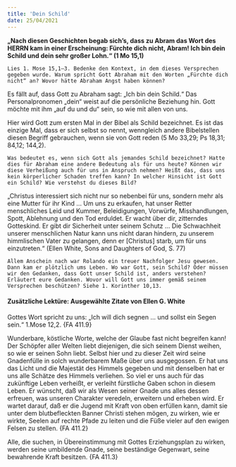 ```yaml
---
title: 'Dein Schild'
date: 25/04/2021
---
```


**„Nach diesen Geschichten begab sich’s, dass zu Abram das Wort des HERRN kam in einer Erscheinung: Fürchte dich nicht, Abram! Ich bin dein Schild und dein sehr großer Lohn.“ (1 Mo 15,1)**

`Lies 1. Mose 15,1–3. Bedenke den Kontext, in dem dieses Versprechen gegeben wurde. Warum spricht Gott Abraham mit den Worten „Fürchte dich nicht“ an? Wovor hätte Abraham Angst haben können?`

Es fällt auf, dass Gott zu Abraham sagt: „Ich bin dein Schild.“ Das Personalpronomen „dein“ weist auf die persönliche Beziehung hin. Gott möchte mit ihm „auf du und du“ sein, so wie mit allen von uns.

Hier wird Gott zum ersten Mal in der Bibel als Schild bezeichnet. Es ist das einzige Mal, dass er sich selbst so nennt, wenngleich andere Bibelstellen diesen Begriff gebrauchen, wenn sie von Gott reden (5 Mo 33,29; Ps 18,31; 84,12; 144,2).

`Was bedeutet es, wenn sich Gott als jemandes Schild bezeichnet? Hatte dies für Abraham eine andere Bedeutung als für uns heute? Können wir diese Verheißung auch für uns in Anspruch nehmen? Heißt das, dass uns kein körperlicher Schaden treffen kann? In welcher Hinsicht ist Gott ein Schild? Wie verstehst du dieses Bild?`

„Christus interessiert sich nicht nur so nebenbei für uns, sondern mehr als eine Mutter für ihr Kind ... Um uns zu erkaufen, hat unser Retter menschliches Leid und Kummer, Beleidigungen, Vorwürfe, Misshandlungen, Spott, Ablehnung und den Tod erduldet. Er wacht über dir, zitterndes Gotteskind. Er gibt dir Sicherheit unter seinem Schutz ... Die Schwachheit unserer menschlichen Natur kann uns nicht daran hindern, zu unserem himmlischen Vater zu gelangen, denn er [Christus] starb, um für uns einzutreten.“ (Ellen White, Sons and Daughters of God, S. 77)

`Allem Anschein nach war Rolando ein treuer Nachfolger Jesu gewesen. Dann kam er plötzlich ums Leben. Wo war Gott, sein Schild? Oder müssen wir den Gedanken, dass Gott unser Schild ist, anders verstehen? Erläutert eure Gedanken. Wovor will Gott uns immer gemäß seinem Versprechen beschützen? Siehe 1. Korinther 10,13.`

#### Zusätzliche Lektüre: Ausgewählte Zitate von Ellen G. White

Gottes Wort spricht zu uns: „Ich will dich segnen ... und sollst ein Segen sein.“ 1.Mose 12,2. {FA 411.9}

Wunderbare, köstliche Worte, welche der Glaube fast nicht begreifen kann! Der Schöpfer aller Welten liebt diejenigen, die sich seinem Dienst weihen, so wie er seinen Sohn liebt. Selbst hier und zu dieser Zeit wird seine Gnadenfülle in solch wunderbarem Maße über uns ausgegossen. Er hat uns das Licht und die Majestät des Himmels gegeben und mit denselben hat er uns alle Schätze des Himmels verliehen. So viel er uns auch für das zukünftige Leben verheißt, er verleiht fürstliche Gaben schon in diesem Leben. Er wünscht, daß wir als Wesen seiner Gnade uns alles dessen erfreuen, was unseren Charakter veredeln, erweitern und erheben wird. Er wartet darauf, daß er die Jugend mit Kraft von oben erfüllen kann, damit sie unter dem blutbefleckten Banner Christi stehen mögen, zu wirken, wie er wirkte, Seelen auf rechte Pfade zu leiten und die Füße vieler auf den ewigen Felsen zu stellen. {FA 411.2}

Alle, die suchen, in Übereinstimmung mit Gottes Erziehungsplan zu wirken, werden seine umbildende Gnade, seine beständige Gegenwart, seine bewahrende Kraft besitzen. {FA 411.3}